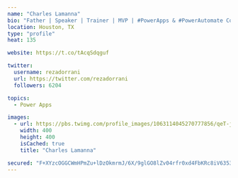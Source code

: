 ```yaml
---
name: "Charles Lamanna"
bio: "Father | Speaker | Trainer | MVP | #PowerApps & #PowerAutomate Community Super User | YouTuber Right-pointing triangle http://youtube.com/c/rezadorrani | Learn - Share - Clockwise rightwards and leftwards open circle arrows"
location: Houston, TX
type: "profile"
heat: 135

website: https://t.co/tAcqSdqguf

twitter:
  username: rezadorrani
  url: https://twitter.com/rezadorrani
  followers: 6204

topics:
  - Power Apps

images:
  - url: https://pbs.twimg.com/profile_images/1063114045270777856/qeT-jpWr_400x400.jpg
    width: 400
    height: 400
    isCached: true
    title: "Charles Lamanna"

secured: "F+XYzcOGGCWmHPmZu+lDzOkmrmJ/6X/9glGO8lZv04rfr0xd4FbKRc8iV63536Mp07eTy/WA+SuvuH+xh0XqhwBssoEIiMg1fiuThd6xmjrIi50k4ErJ51qbkcUH4CTXiM5Fzh3x2ijxrF8APKqv+noVytU5mJ0wKyNBeLbXFrl3aN/N7TLJM7Djwj81chBpWAUpx9yGPM78kQw6GGWK3RQlt6neHAVnqHM4E2EdSGvsO7ZYcULda6msNGZPylmBWo4KFlpEGUq888k1CZITq8OQB179mZqXQ53CZ5kI/gHx74+QDdI3tNAdoyp6JhcpIP08anre10fscE0D37wiB/CO5rbdPZNso4L+ZD2cxyPNdhcEtBua7f7uB/9Rn5JacUj11tqyt0kEPg5w+o87opFLg1c2evnlUV59uCrAXK4=;g/f4T/NvH0pGyq5rZ92kqw=="
---
```


